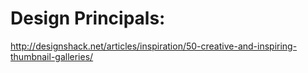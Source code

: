 

# Design Principals:
http://designshack.net/articles/inspiration/50-creative-and-inspiring-thumbnail-galleries/
